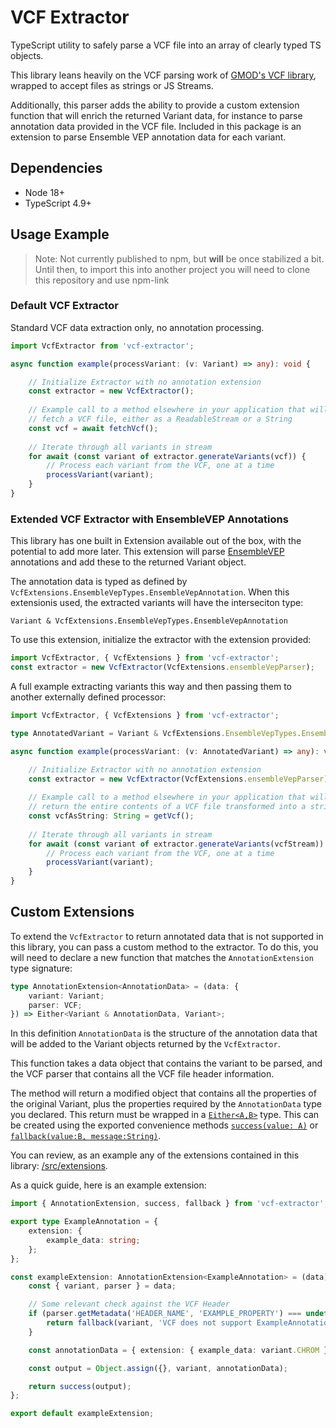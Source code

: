 # VCF Extractor
TypeScript utility to safely parse a VCF file into an array of clearly typed TS objects. 

This library leans heavily on the VCF parsing work of [GMOD's VCF library](https://www.npmjs.com/package/@gmod/vcf), wrapped to accept files as strings or JS Streams. 

Additionally, this parser adds the ability to provide a custom extension function that will enrich the returned Variant data, for instance to parse annotation data provided in the VCF file. Included in this package is an extension to parse Ensemble VEP annotation data for each variant.

## Dependencies

* Node 18+
* TypeScript 4.9+
## Usage Example

> Note: Not currently published to npm, but **will** be once stabilized a bit. Until then, to import this into another project you will need to clone this repository and use npm-link

### Default VCF Extractor

Standard VCF data extraction only, no annotation processing.

```ts
import VcfExtractor from 'vcf-extractor';

async function example(processVariant: (v: Variant) => any): void {

	// Initialize Extractor with no annotation extension
	const extractor = new VcfExtractor();
	
	// Example call to a method elsewhere in your application that will
	// fetch a VCF file, either as a ReadableStream or a String
	const vcf = await fetchVcf(); 
	
	// Iterate through all variants in stream
	for await (const variant of extractor.generateVariants(vcf)) {
		// Process each variant from the VCF, one at a time
		processVariant(variant);
	}
}
```

### Extended VCF Extractor with EnsembleVEP Annotations

This library has one built in Extension available out of the box, with the potential to add more later. This extension will parse [EnsembleVEP](https://useast.ensembl.org/info/docs/tools/vep/index.html) annotations and add these to the returned Variant object.

The annotation data is typed as defined by `VcfExtensions.EnsembleVepTypes.EnsembleVepAnnotation`. When this extensionis used, the extracted variants will have the interseciton type:

`Variant & VcfExtensions.EnsembleVepTypes.EnsembleVepAnnotation`

To use this extension, initialize the extractor with the extension provided:

```ts
import VcfExtractor, { VcfExtensions } from 'vcf-extractor';
const extractor = new VcfExtractor(VcfExtensions.ensembleVepParser);
```

A full example extracting variants this way and then passing them to another externally defined processor:

```ts
import VcfExtractor, { VcfExtensions } from 'vcf-extractor';

type AnnotatedVariant = Variant & VcfExtensions.EnsembleVepTypes.EnsembleVepAnnotation;

async function example(processVariant: (v: AnnotatedVariant) => any): void {

	// Initialize Extractor with no annotation extension
	const extractor = new VcfExtractor(VcfExtensions.ensembleVepParser);
	
	// Example call to a method elsewhere in your application that will
	// return the entire contents of a VCF file transformed into a string
	const vcfAsString: String = getVcf(); 
	
	// Iterate through all variants in stream
	for await (const variant of extractor.generateVariants(vcfStream)) {
		// Process each variant from the VCF, one at a time
		processVariant(variant);
	}
}
```


## Custom Extensions

To extend the `VcfExtractor` to return annotated data that is not supported in this library, you can pass a custom method to the extractor. To do this, you will need to declare a new function that matches the `AnnotationExtension` type signature:

```ts
type AnnotationExtension<AnnotationData> = (data: {
	variant: Variant;
	parser: VCF;
}) => Either<Variant & AnnotationData, Variant>;
```

In this definition `AnnotationData` is the structure of the annotation data that will be added to the Variant objects returned by the `VcfExtractor`.

This function takes a data object that contains the variant to be parsed, and the VCF parser that contains all the VCF file header information.

The method will return a modified object that contains all the properties of the original Variant, plus the properties required by the `AnnotationData` type you declared. This return must be wrapped in a [`Either<A,B>`](./src/types.ts) type. This can be created using the exported convenience methods [`success(value: A)`](./src/types.ts) or [`fallback(value:B, message:String)`](./src/types.ts).

You can review, as an example any of the extensions contained in this library: [/src/extensions](./src/extensions/).

As a quick guide, here is an example extension:

```ts
import { AnnotationExtension, success, fallback } from 'vcf-extractor';

export type ExampleAnnotation = {
	extension: {
		example_data: string;
	};
};

const exampleExtension: AnnotationExtension<ExampleAnnotation> = (data) => {
	const { variant, parser } = data;

	// Some relevant check against the VCF Header
	if (parser.getMetadata('HEADER_NAME', 'EXAMPLE_PROPERTY') === undefined) {
		return fallback(variant, 'VCF does not support ExampleAnnotation');
	}

	const annotationData = { extension: { example_data: variant.CHROM } };

	const output = Object.assign({}, variant, annotationData);

	return success(output);
};

export default exampleExtension;
```